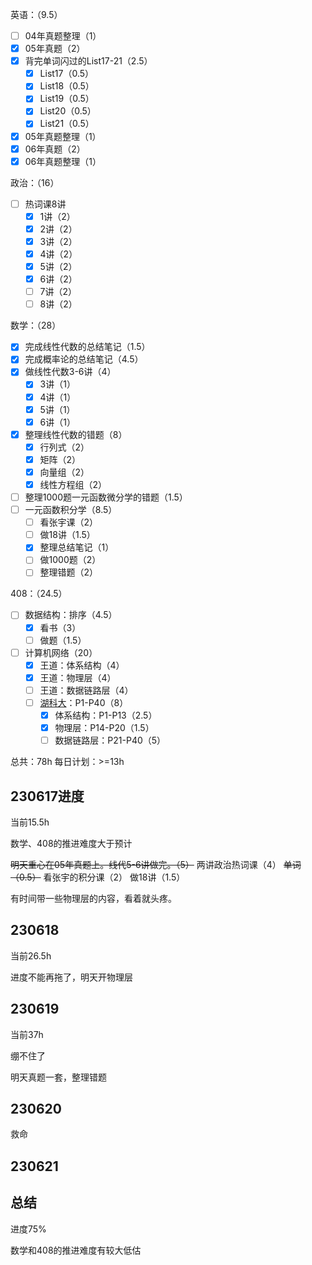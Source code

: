 
英语：（9.5）
- [ ] 04年真题整理（1）
- [x] 05年真题（2）
- [x] 背完单词闪过的List17-21（2.5）
	- [x] List17（0.5）
	- [x] List18（0.5）
	- [x] List19（0.5）
	- [x] List20（0.5）
	- [x] List21（0.5）
- [x] 05年真题整理（1）
- [x] 06年真题（2）
- [x] 06年真题整理（1）

政治：（16）
- [ ] 热词课8讲
	- [x] 1讲（2）
	- [x] 2讲（2）
	- [x] 3讲（2）
	- [x] 4讲（2）
	- [x] 5讲（2）
	- [x] 6讲（2）
	- [ ] 7讲（2）
	- [ ] 8讲（2）

数学：（28）
- [x] 完成线性代数的总结笔记（1.5）
- [x] 完成概率论的总结笔记（4.5）
- [x] 做线性代数3-6讲（4）
	- [x] 3讲（1）
	- [x] 4讲（1）
	- [x] 5讲（1）
	- [x] 6讲（1）
- [x] 整理线性代数的错题（8）
	- [x] 行列式（2）
	- [x] 矩阵（2）
	- [x] 向量组（2）
	- [x] 线性方程组（2）
- [ ] 整理1000题一元函数微分学的错题（1.5）
- [ ] 一元函数积分学（8.5）
	- [ ] 看张宇课（2）
	- [ ] 做18讲（1.5）
	- [x] 整理总结笔记（1）
	- [ ] 做1000题（2）
	- [ ] 整理错题（2）

408：（24.5）
- [ ] 数据结构：排序（4.5）
	- [x] 看书（3）
	- [ ] 做题（1.5）
- [ ] 计算机网络（20）
	- [x] 王道：体系结构（4）
	- [x] 王道：物理层（4）
	- [ ] 王道：数据链路层（4）
	- [ ] [湖科大](https://www.bilibili.com/video/BV1c4411d7jb)：P1-P40（8）
		- [x] 体系结构：P1-P13（2.5）
		- [x] 物理层：P14-P20（1.5）
		- [ ] 数据链路层：P21-P40（5）

总共：78h
每日计划：>=13h

## 230617进度

当前15.5h

数学、408的推进难度大于预计

~~明天重心在05年真题上。线代5-6讲做完。（5）~~
两讲政治热词课（4）
~~单词（0.5）~~
看张宇的积分课（2）
做18讲（1.5）

有时间带一些物理层的内容，看着就头疼。

## 230618

当前26.5h

进度不能再拖了，明天开物理层

## 230619

当前37h

绷不住了

明天真题一套，整理错题

## 230620

救命

## 230621

## 总结

进度75%

数学和408的推进难度有较大低估